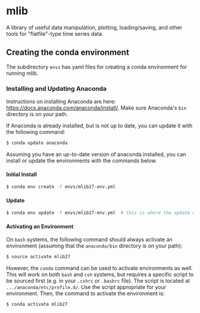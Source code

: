 # mlib
A library of useful data manipulation, plotting, loading/saving, and other tools for "flatfile"-type time series data.


## Creating the conda environment
The subdirectory `envs` has yaml files for creating a conda environment for running mlib.

### Installing and Updating Anaconda
Instructions on installing Anaconda are here: https://docs.anaconda.com/anaconda/install/.  Make sure Anaconda's `bin` directory is on your path.

If Anaconda is already installed, but is not up to date, you can update it with the following command:
```bash
$ conda update anaconda
```

Assuming you have an up-to-date version of anaconda installed, you can install or update the environments with the commands below.

#### Initial Install
```bash
$ conda env create -f envs/mlib27-env.yml
```

#### Update
```bash
$ conda env update -f envs/mlib27-env.yml  # this is where the update magic happens
```

#### Activating an Environment
On `bash` systems, the following command should always activate an environment (assuming that the `anaconda/bin` directory is on your path):
```bash
$ source activate mlib27
```

However, the `conda` command can be used to activate environments as well.  This will work on both `bash` and `csh` systems, but requires a specific script to be sourced first (e.g. in your `.cshrc` or `.bashrc` file).  The script is located at `.../anaconda/etc/profile.d/`.  Use the script appropriate for your environment.  Then, the command to activate the environment is:
```bash
$ conda activate mlib27
```
